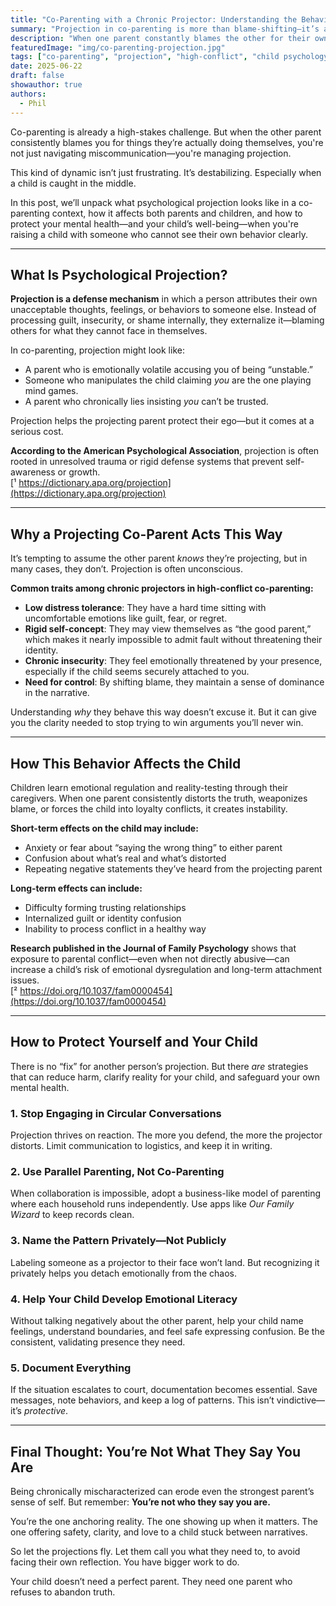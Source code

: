 ```yaml
---
title: "Co-Parenting with a Chronic Projector: Understanding the Behavior and Protecting Your Child"
summary: "Projection in co-parenting is more than blame-shifting—it’s a psychological defense mechanism with real consequences for both parents and children. Learn how to identify it, protect yourself, and support your child."
description: "When one parent constantly blames the other for their own behavior, it creates confusion, conflict, and emotional risk—especially for children. This post explores the psychology of projection, how it affects co-parenting dynamics, and what you can do to stay grounded and protect your child."
featuredImage: "img/co-parenting-projection.jpg"
tags: ["co-parenting", "projection", "high-conflict", "child psychology", "family court"]
date: 2025-06-22
draft: false
showauthor: true
authors:
  - Phil
---
```


<p><span class="dropcap">C</span>o-parenting is already a high-stakes challenge. But when the other parent consistently blames you for things they’re actually doing themselves, you're not just navigating miscommunication—you're managing projection.

This kind of dynamic isn’t just frustrating. It’s destabilizing. Especially when a child is caught in the middle.

In this post, we’ll unpack what psychological projection looks like in a co-parenting context, how it affects both parents and children, and how to protect your mental health—and your child’s well-being—when you're raising a child with someone who cannot see their own behavior clearly.

---

## What Is Psychological Projection?

**Projection is a defense mechanism** in which a person attributes their own unacceptable thoughts, feelings, or behaviors to someone else. Instead of processing guilt, insecurity, or shame internally, they externalize it—blaming others for what they cannot face in themselves.

In co-parenting, projection might look like:

- A parent who is emotionally volatile accusing you of being “unstable.”
- Someone who manipulates the child claiming *you* are the one playing mind games.
- A parent who chronically lies insisting *you* can’t be trusted.

Projection helps the projecting parent protect their ego—but it comes at a serious cost.

**According to the American Psychological Association**, projection is often rooted in unresolved trauma or rigid defense systems that prevent self-awareness or growth.  
[¹ https://dictionary.apa.org/projection](https://dictionary.apa.org/projection)

---

## Why a Projecting Co-Parent Acts This Way

It’s tempting to assume the other parent *knows* they’re projecting, but in many cases, they don’t. Projection is often unconscious.

**Common traits among chronic projectors in high-conflict co-parenting:**

- **Low distress tolerance**: They have a hard time sitting with uncomfortable emotions like guilt, fear, or regret.
- **Rigid self-concept**: They may view themselves as “the good parent,” which makes it nearly impossible to admit fault without threatening their identity.
- **Chronic insecurity**: They feel emotionally threatened by your presence, especially if the child seems securely attached to you.
- **Need for control**: By shifting blame, they maintain a sense of dominance in the narrative.

Understanding *why* they behave this way doesn’t excuse it. But it can give you the clarity needed to stop trying to win arguments you’ll never win.

---

## How This Behavior Affects the Child

Children learn emotional regulation and reality-testing through their caregivers. When one parent consistently distorts the truth, weaponizes blame, or forces the child into loyalty conflicts, it creates instability.

**Short-term effects on the child may include:**

- Anxiety or fear about “saying the wrong thing” to either parent
- Confusion about what’s real and what’s distorted
- Repeating negative statements they’ve heard from the projecting parent

**Long-term effects can include:**

- Difficulty forming trusting relationships
- Internalized guilt or identity confusion
- Inability to process conflict in a healthy way

**Research published in the Journal of Family Psychology** shows that exposure to parental conflict—even when not directly abusive—can increase a child’s risk of emotional dysregulation and long-term attachment issues.  
[² https://doi.org/10.1037/fam0000454](https://doi.org/10.1037/fam0000454)

---

## How to Protect Yourself and Your Child

There is no “fix” for another person’s projection. But there *are* strategies that can reduce harm, clarify reality for your child, and safeguard your own mental health.

### 1. **Stop Engaging in Circular Conversations**  
Projection thrives on reaction. The more you defend, the more the projector distorts. Limit communication to logistics, and keep it in writing.

### 2. **Use Parallel Parenting, Not Co-Parenting**  
When collaboration is impossible, adopt a business-like model of parenting where each household runs independently. Use apps like *Our Family Wizard* to keep records clean.

### 3. **Name the Pattern Privately—Not Publicly**  
Labeling someone as a projector to their face won’t land. But recognizing it privately helps you detach emotionally from the chaos.

### 4. **Help Your Child Develop Emotional Literacy**  
Without talking negatively about the other parent, help your child name feelings, understand boundaries, and feel safe expressing confusion. Be the consistent, validating presence they need.

### 5. **Document Everything**  
If the situation escalates to court, documentation becomes essential. Save messages, note behaviors, and keep a log of patterns. This isn’t vindictive—it’s *protective*.

---

## Final Thought: You’re Not What They Say You Are

Being chronically mischaracterized can erode even the strongest parent’s sense of self. But remember: **You’re not who they say you are.**

You’re the one anchoring reality. The one showing up when it matters. The one offering safety, clarity, and love to a child stuck between narratives.

So let the projections fly. Let them call you what they need to, to avoid facing their own reflection. You have bigger work to do.

Your child doesn’t need a perfect parent. They need one parent who refuses to abandon truth.


